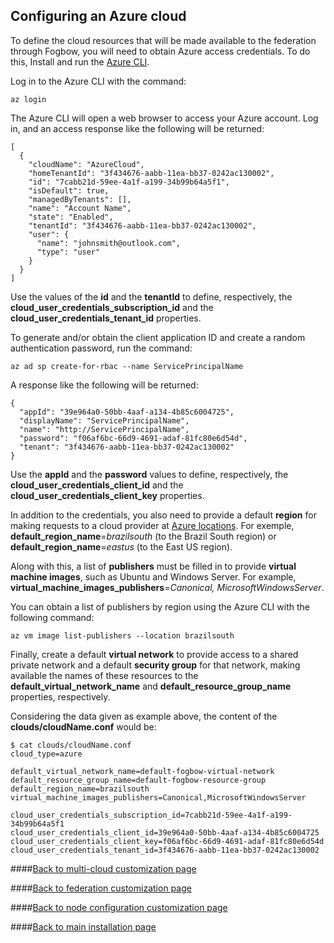 ## Configuring an Azure cloud

To define the cloud resources that will be made available to the federation through Fogbow, you will need
to obtain Azure access credentials. To do this, Install and run the 
[Azure CLI](https://docs.microsoft.com/pt-br/cli/azure/install-azure-cli?view=azure-cli-latest).

Log in to the Azure CLI with the command:
```
az login
```
The Azure CLI will open a web browser to access your Azure account. Log in, and an access
response like the following will be returned:
```
[
  {
    "cloudName": "AzureCloud",
    "homeTenantId": "3f434676-aabb-11ea-bb37-0242ac130002",
    "id": "7cabb21d-59ee-4a1f-a199-34b99b64a5f1",
    "isDefault": true,
    "managedByTenants": [],
    "name": "Account Name",
    "state": "Enabled",
    "tenantId": "3f434676-aabb-11ea-bb37-0242ac130002",
    "user": {
      "name": "johnsmith@outlook.com",
      "type": "user"
    }
  }
]
```
Use the values of the **id** and the **tenantId** to define, respectively, the
**cloud_user_credentials_subscription_id** and the **cloud_user_credentials_tenant_id** properties.

To generate and/or obtain the client application ID and create a random authentication password,
run the command:
```
az ad sp create-for-rbac --name ServicePrincipalName
```
A response like the following will be returned:
```
{
  "appId": "39e964a0-50bb-4aaf-a134-4b85c6004725",
  "displayName": "ServicePrincipalName",
  "name": "http://ServicePrincipalName",
  "password": "f06af6bc-66d9-4691-adaf-81fc80e6d54d",
  "tenant": "3f434676-aabb-11ea-bb37-0242ac130002"
}
```
Use the **appId** and the **password** values to define, respectively, the **cloud_user_credentials_client_id**
and the **cloud_user_credentials_client_key** properties.

In addition to the credentials, you also need to provide a default **region** for making requests to
a cloud provider at [Azure locations](https://azure.microsoft.com/en-us/global-infrastructure/locations/).
For exemple, **default_region_name**=*brazilsouth* (to the Brazil South region) or
**default_region_name**=*eastus* (to the East US region).

Along with this, a list of **publishers** must be filled in to provide **virtual machine images**,
such as Ubuntu and Windows Server. For example,
**virtual_machine_images_publishers**=*Canonical, MicrosoftWindowsServer*.

You can obtain a list of publishers by region using the Azure CLI with the following command:
```
az vm image list-publishers --location brazilsouth
```
Finally, create a default **virtual network** to provide access to a shared private network and a
default **security group** for that network, making available the names of these resources to the
**default_virtual_network_name** and **default_resource_group_name** properties, respectively.

Considering the data given as example above, the content of the **clouds/cloudName.conf** would be:
```
$ cat clouds/cloudName.conf
cloud_type=azure

default_virtual_network_name=default-fogbow-virtual-network
default_resource_group_name=default-fogbow-resource-group
default_region_name=brazilsouth
virtual_machine_images_publishers=Canonical,MicrosoftWindowsServer

cloud_user_credentials_subscription_id=7cabb21d-59ee-4a1f-a199-34b99b64a5f1
cloud_user_credentials_client_id=39e964a0-50bb-4aaf-a134-4b85c6004725
cloud_user_credentials_client_key=f06af6bc-66d9-4691-adaf-81fc80e6d54d
cloud_user_credentials_tenant_id=3f434676-aabb-11ea-bb37-0242ac130002
```

####[Back to multi-cloud customization page](multi-cloud.md)

####[Back to federation customization page](federation.md)

####[Back to node configuration customization page](node-configuration.md)

####[Back to main installation page](main.md)